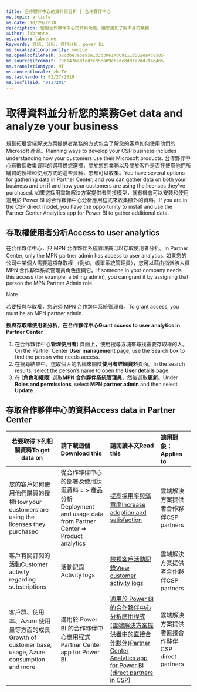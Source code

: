 ```yaml
---
title: 合作夥伴中心的資料與分析 | 合作夥伴中心
ms.topic: article
ms.date: 10/29/2018
description: 使用合作夥伴中心的資料功能，讓您更加了解本身的業務
author: labrenne
ms.author: labrenne
keywords: 資訊, 分析, 資料分析, power bi
ms.localizationpriority: medium
ms.openlocfilehash: 32cdbe7a5e95a1d3b39614d69111d552ea4c8585
ms.sourcegitcommit: 7961476a8fed7cd56a09c6edc8dd1e2dd7f46465
ms.translationtype: MT
ms.contentlocale: zh-TW
ms.lasthandoff: 02/27/2019
ms.locfileid: "9117201"
---
```

# <a name="get-data-and-analyze-your-business"></a><span data-ttu-id="71352-104">取得資料並分析您的業務</span><span class="sxs-lookup"><span data-stu-id="71352-104">Get data and analyze your business</span></span> 

<span data-ttu-id="71352-105">規劃拓展雲端解決方案提供者業務的方式包含了解您的客戶如何使用他們的 Microsoft 產品。</span><span class="sxs-lookup"><span data-stu-id="71352-105">Planning ways to develop your CSP business includes understanding how your customers use their Microsoft products.</span></span> <span data-ttu-id="71352-106">合作夥伴中心有數個收集資料的選項供您選擇，關於您的業務以及關於客戶是否在使用他們所購買的授權和使用方式的這些資料，您都可以收集。</span><span class="sxs-lookup"><span data-stu-id="71352-106">You have several options for gathering data in Partner Center, and you can gather data on both your business and on if and how your customers are using the licenses they've purchased.</span></span> <span data-ttu-id="71352-107">如果您採用雲端解決方案提供者間接模型，就有機會可以安裝和使用適用於 Power BI 的合作夥伴中心分析應用程式來收集額外的資料。</span><span class="sxs-lookup"><span data-stu-id="71352-107">If you are in the CSP direct model, you have the opportunity to install and use the Partner Center Analytics app for Power BI to gather additional data.</span></span>

## <a name="access-to-user-analytics"></a><span data-ttu-id="71352-108">存取權使用者分析</span><span class="sxs-lookup"><span data-stu-id="71352-108">Access to user analytics</span></span>

<span data-ttu-id="71352-109">在合作夥伴中心，只 MPN 合作夥伴系統管理員可以存取使用者分析。</span><span class="sxs-lookup"><span data-stu-id="71352-109">In Partner Center, only the MPN partner admin has access to user analytics.</span></span> <span data-ttu-id="71352-110">如果您的公司中某個人需要這項存取權 （例如，帳單系統管理員），您可以藉由指派該人員 MPN 合作夥伴系統管理員角色授與它。</span><span class="sxs-lookup"><span data-stu-id="71352-110">If someone in your company needs this access (for example, a billing admin), you can grant it by assigning that person the MPN Partner Admin role.</span></span>

>[!NOTE] 
><span data-ttu-id="71352-111">若要授與存取權，您必須 MPN 合作夥伴系統管理員。</span><span class="sxs-lookup"><span data-stu-id="71352-111">To grant access, you must be an MPN partner admin.</span></span>

**<span data-ttu-id="71352-112">授與存取權使用者分析，在合作夥伴中心</span><span class="sxs-lookup"><span data-stu-id="71352-112">Grant access to user analytics in Partner Center</span></span>** 

1.  <span data-ttu-id="71352-113">在合作夥伴中心**管理使用者**] 頁面上，使用搜尋方塊來尋找需要存取權的人。</span><span class="sxs-lookup"><span data-stu-id="71352-113">On the Partner Center **User management** page, use the Search box to find the person who needs access.</span></span>
2.  <span data-ttu-id="71352-114">在搜尋結果中，選取個人的名稱來開啟**使用者詳細資料**頁面。</span><span class="sxs-lookup"><span data-stu-id="71352-114">In the search results, select the person’s name to open the **User details** page.</span></span>
3.  <span data-ttu-id="71352-115">在 [**角色和權限**] 選取**MPN 合作夥伴系統管理員**，然後選取**更新**。</span><span class="sxs-lookup"><span data-stu-id="71352-115">Under **Roles and permissions**, select **MPN partner admin** and then select **Update**.</span></span>

 
## <a name="access-data-in-partner-center"></a><span data-ttu-id="71352-116">存取合作夥伴中心的資料</span><span class="sxs-lookup"><span data-stu-id="71352-116">Access data in Partner Center</span></span>

|**<span data-ttu-id="71352-117">若要取得下列相關資料</span><span class="sxs-lookup"><span data-stu-id="71352-117">To get data on</span></span>**   |**<span data-ttu-id="71352-118">請下載這個</span><span class="sxs-lookup"><span data-stu-id="71352-118">Download this</span></span>**   |**<span data-ttu-id="71352-119">請閱讀本文</span><span class="sxs-lookup"><span data-stu-id="71352-119">Read this</span></span>**   | **<span data-ttu-id="71352-120">適用對象：</span><span class="sxs-lookup"><span data-stu-id="71352-120">Applies to</span></span>**    |
|---------------------|:-----------------------|:---------------|:--------------|
|<span data-ttu-id="71352-121">您的客戶如何使用他們購買的授權</span><span class="sxs-lookup"><span data-stu-id="71352-121">How your customers are using the licenses they purchased</span></span>   |<span data-ttu-id="71352-122">從合作夥伴中心的部署及使用狀況資料 = > 產品分析</span><span class="sxs-lookup"><span data-stu-id="71352-122">Deployment and usage data from Partner Center => Product analytics</span></span>   |[<span data-ttu-id="71352-123">提高採用率與滿意度</span><span class="sxs-lookup"><span data-stu-id="71352-123">Increase adoption and satisfaction</span></span>](increasing-adoption-and-satisfaction.md)|<span data-ttu-id="71352-124">雲端解決方案提供者合作夥伴</span><span class="sxs-lookup"><span data-stu-id="71352-124">CSP partners</span></span>|
|<span data-ttu-id="71352-125">客戶有關訂閱的活動</span><span class="sxs-lookup"><span data-stu-id="71352-125">Customer activity regarding subscriptions</span></span>   |<span data-ttu-id="71352-126">活動記錄</span><span class="sxs-lookup"><span data-stu-id="71352-126">Activity logs</span></span>   |[<span data-ttu-id="71352-127">檢視客戶活動記錄</span><span class="sxs-lookup"><span data-stu-id="71352-127">View customer activity logs</span></span>](activity-logs.md)|<span data-ttu-id="71352-128">雲端解決方案提供者合作夥伴</span><span class="sxs-lookup"><span data-stu-id="71352-128">CSP partners</span></span>   |
|<span data-ttu-id="71352-129">客戶群、使用率、Azure 使用量等方面的成長</span><span class="sxs-lookup"><span data-stu-id="71352-129">Growth of customer base, usage, Azure consumption and more</span></span>   |<span data-ttu-id="71352-130">適用於 Power BI 的合作夥伴中心應用程式</span><span class="sxs-lookup"><span data-stu-id="71352-130">Partner Center app for Power BI</span></span>   |[<span data-ttu-id="71352-131">適用於 Power BI 的合作夥伴中心分析應用程式 (雲端解決方案提供者中的直接合作夥伴)</span><span class="sxs-lookup"><span data-stu-id="71352-131">Partner Center Analytics app for Power BI (direct partners in CSP)</span></span>](power-bi-app-for-direct-partners.md)|<span data-ttu-id="71352-132">雲端解決方案提供者直接合作夥伴</span><span class="sxs-lookup"><span data-stu-id="71352-132">CSP direct partners</span></span>|






